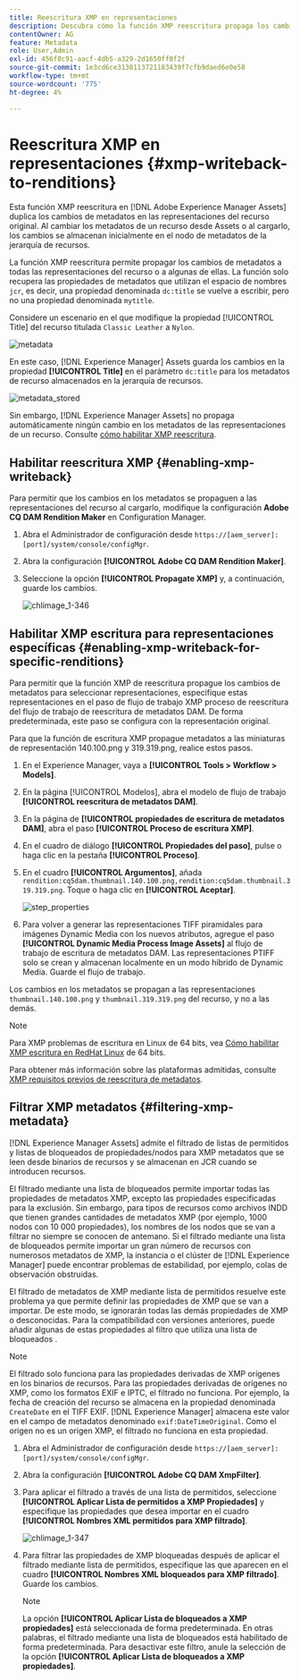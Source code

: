 ```yaml
---
title: Reescritura XMP en representaciones
description: Descubra cómo la función XMP reescritura propaga los cambios de metadatos de un recurso a todas las representaciones del recurso o a algunas de ellas.
contentOwner: AG
feature: Metadata
role: User,Admin
exl-id: 456f8c91-aacf-4db5-a329-2d1650ff0f2f
source-git-commit: 1e3cd6ce3138113721183439f7cfb9daed6e0e58
workflow-type: tm+mt
source-wordcount: '775'
ht-degree: 4%

---
```


# Reescritura XMP en representaciones {#xmp-writeback-to-renditions}

Esta función XMP reescritura en [!DNL Adobe Experience Manager Assets] duplica los cambios de metadatos en las representaciones del recurso original. Al cambiar los metadatos de un recurso desde Assets o al cargarlo, los cambios se almacenan inicialmente en el nodo de metadatos de la jerarquía de recursos.

La función XMP reescritura permite propagar los cambios de metadatos a todas las representaciones del recurso o a algunas de ellas. La función solo recupera las propiedades de metadatos que utilizan el espacio de nombres `jcr`, es decir, una propiedad denominada `dc:title` se vuelve a escribir, pero no una propiedad denominada `mytitle`.

Considere un escenario en el que modifique la propiedad [!UICONTROL Title] del recurso titulada `Classic Leather` a `Nylon`.

![metadata](assets/metadata.png)

En este caso, [!DNL Experience Manager] Assets guarda los cambios en la propiedad **[!UICONTROL Title]** en el parámetro `dc:title` para los metadatos de recurso almacenados en la jerarquía de recursos.

![metadata_stored](assets/metadata_stored.png)

Sin embargo, [!DNL Experience Manager Assets] no propaga automáticamente ningún cambio en los metadatos de las representaciones de un recurso. Consulte [cómo habilitar XMP reescritura](#enabling-xmp-writeback).

## Habilitar reescritura XMP {#enabling-xmp-writeback}

Para permitir que los cambios en los metadatos se propaguen a las representaciones del recurso al cargarlo, modifique la configuración **Adobe CQ DAM Rendition Maker** en Configuration Manager.

1. Abra el Administrador de configuración desde `https://[aem_server]:[port]/system/console/configMgr`.
1. Abra la configuración **[!UICONTROL Adobe CQ DAM Rendition Maker]**.
1. Seleccione la opción **[!UICONTROL Propagate XMP]** y, a continuación, guarde los cambios.

   ![chlimage_1-346](assets/chlimage_1-346.png)

## Habilitar XMP escritura para representaciones específicas {#enabling-xmp-writeback-for-specific-renditions}

Para permitir que la función XMP de reescritura propague los cambios de metadatos para seleccionar representaciones, especifique estas representaciones en el paso de flujo de trabajo XMP proceso de reescritura del flujo de trabajo de reescritura de metadatos DAM. De forma predeterminada, este paso se configura con la representación original.

Para que la función de escritura XMP propague metadatos a las miniaturas de representación 140.100.png y 319.319.png, realice estos pasos.

1. En el Experience Manager, vaya a **[!UICONTROL Tools > Workflow > Models]**.
1. En la página [!UICONTROL Modelos], abra el modelo de flujo de trabajo **[!UICONTROL reescritura de metadatos DAM]**.
1. En la página de **[!UICONTROL propiedades de escritura de metadatos DAM]**, abra el paso **[!UICONTROL Proceso de escritura XMP]**.
1. En el cuadro de diálogo **[!UICONTROL Propiedades del paso]**, pulse o haga clic en la pestaña **[!UICONTROL Proceso]**.
1. En el cuadro **[!UICONTROL Argumentos]**, añada `rendition:cq5dam.thumbnail.140.100.png,rendition:cq5dam.thumbnail.319.319.png`. Toque o haga clic en **[!UICONTROL Aceptar]**.

   ![step_properties](assets/step_properties.png)

1. Para volver a generar las representaciones TIFF piramidales para imágenes Dynamic Media con los nuevos atributos, agregue el paso **[!UICONTROL Dynamic Media Process Image Assets]** al flujo de trabajo de escritura de metadatos DAM.
Las representaciones PTIFF solo se crean y almacenan localmente en un modo híbrido de Dynamic Media. Guarde el flujo de trabajo.

Los cambios en los metadatos se propagan a las representaciones `thumbnail.140.100.png` y `thumbnail.319.319.png` del recurso, y no a las demás.

>[!NOTE]
>
>Para XMP problemas de escritura en Linux de 64 bits, vea [Cómo habilitar XMP escritura en RedHat Linux](https://helpx.adobe.com/experience-manager/kb/enable-xmp-write-back-64-bit-redhat.html) de 64 bits.
>
>Para obtener más información sobre las plataformas admitidas, consulte [XMP requisitos previos de reescritura de metadatos](/help/sites-deploying/technical-requirements.md#requirements-for-aem-assets-xmp-metadata-write-back).

## Filtrar XMP metadatos {#filtering-xmp-metadata}

[!DNL Experience Manager Assets] admite el filtrado de listas de permitidos y listas de bloqueados de propiedades/nodos para XMP metadatos que se leen desde binarios de recursos y se almacenan en JCR cuando se introducen recursos.

El filtrado mediante una lista de bloqueados permite importar todas las propiedades de metadatos XMP, excepto las propiedades especificadas para la exclusión. Sin embargo, para tipos de recursos como archivos INDD que tienen grandes cantidades de metadatos XMP (por ejemplo, 1000 nodos con 10 000 propiedades), los nombres de los nodos que se van a filtrar no siempre se conocen de antemano. Si el filtrado mediante una lista de bloqueados permite importar un gran número de recursos con numerosos metadatos de XMP, la instancia o el clúster de [!DNL Experience Manager] puede encontrar problemas de estabilidad, por ejemplo, colas de observación obstruidas.

El filtrado de metadatos de XMP mediante lista de permitidos resuelve este problema ya que permite definir las propiedades de XMP que se van a importar. De este modo, se ignorarán todas las demás propiedades de XMP o desconocidas. Para la compatibilidad con versiones anteriores, puede añadir algunas de estas propiedades al filtro que utiliza una lista de bloqueados .

>[!NOTE]
>
>El filtrado solo funciona para las propiedades derivadas de XMP orígenes en los binarios de recursos. Para las propiedades derivadas de orígenes no XMP, como los formatos EXIF e IPTC, el filtrado no funciona. Por ejemplo, la fecha de creación del recurso se almacena en la propiedad denominada `CreateDate` en el TIFF EXIF. [!DNL Experience Manager] almacena este valor en el campo de metadatos denominado  `exif:DateTimeOriginal`. Como el origen no es un origen XMP, el filtrado no funciona en esta propiedad.

1. Abra el Administrador de configuración desde `https://[aem_server]:[port]/system/console/configMgr`.
1. Abra la configuración **[!UICONTROL Adobe CQ DAM XmpFilter]**.
1. Para aplicar el filtrado a través de una lista de permitidos, seleccione **[!UICONTROL Aplicar Lista de permitidos a XMP Propiedades]** y especifique las propiedades que desea importar en el cuadro **[!UICONTROL Nombres XML permitidos para XMP filtrado]**.

   ![chlimage_1-347](assets/chlimage_1-347.png)

1. Para filtrar las propiedades de XMP bloqueadas después de aplicar el filtrado mediante lista de permitidos, especifique las que aparecen en el cuadro **[!UICONTROL Nombres XML bloqueados para XMP filtrado]**. Guarde los cambios.

   >[!NOTE]
   >
   >La opción **[!UICONTROL Aplicar Lista de bloqueados a XMP propiedades]** está seleccionada de forma predeterminada. En otras palabras, el filtrado mediante una lista de bloqueados está habilitado de forma predeterminada. Para desactivar este filtro, anule la selección de la opción **[!UICONTROL Aplicar Lista de bloqueados a XMP propiedades]**.
